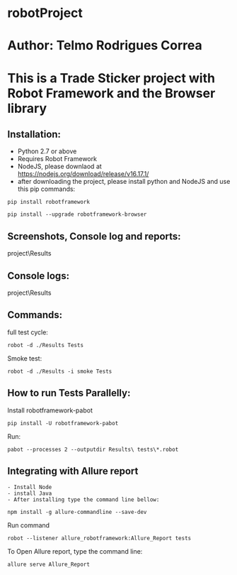 # robotProject
 
# Author: Telmo Rodrigues Correa

# This is a Trade Sticker project with Robot Framework and the Browser library
## Installation:
- Python 2.7 or above
- Requires Robot Framework 
- NodeJS, please downlaod at https://nodejs.org/download/release/v16.17.1/
- after downloading the project, please install python and NodeJS and use this pip commands: 

```shell
pip install robotframework
```

```shell
pip install --upgrade robotframework-browser
```




## Screenshots, Console log and reports:
project\Results

## Console logs:
project\Results


## Commands:
full test cycle: 
```shell
robot -d ./Results Tests
```

Smoke test: 
```shell
robot -d ./Results -i smoke Tests
```

## How to run Tests Parallelly:
Install robotframework-pabot  

```shell
pip install -U robotframework-pabot 
```

Run: 
```shell
pabot --processes 2 --outputdir Results\ tests\*.robot
```


## Integrating with Allure report
    - Install Node
    - install Java
    - After installing type the command line bellow:

```shell
npm install -g allure-commandline --save-dev
```
Run command
```shell
robot --listener allure_robotframework:Allure_Report tests
```
To Open Allure report, type the command line:
```shell
allure serve Allure_Report 
```
